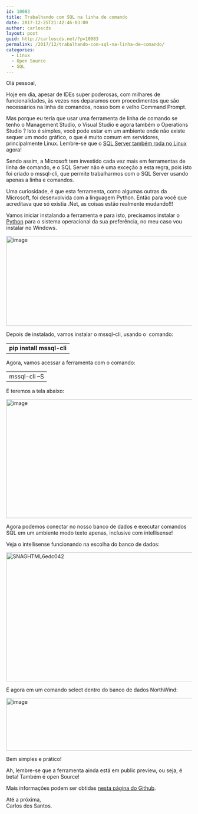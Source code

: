 ```yaml
---
id: 10083
title: Trabalhando com SQL na linha de comando
date: 2017-12-25T21:42:46-03:00
author: carloscds
layout: post
guid: http://carloscds.net/?p=10083
permalink: /2017/12/trabalhando-com-sql-na-linha-de-comando/
categories:
  - Linux
  - Open Source
  - SQL
---
```

Olá pessoal,

Hoje em dia, apesar de IDEs super poderosas, com milhares de funcionalidades, às vezes nos deparamos com procedimentos que são necessários na linha de comandos, nosso bom e velho Command Prompt.

Mas porque eu teria que usar uma ferramenta de linha de comando se tenho o Management Studio, o Visual Studio e agora também o Operations Studio ? Isto é simples, você pode estar em um ambiente onde não existe sequer um modo gráfico, o que é muito comum em servidores, principalmente Linux. Lembre-se que o [SQL Server também roda no Linux](https://docs.microsoft.com/pt-br/sql/linux/sql-server-linux-setup) agora!

Sendo assim, a Microsoft tem investido cada vez mais em ferramentas de linha de comando, e o SQL Server não é uma exceção a esta regra, pois isto foi criado o mssql-cli, que permite trabalharmos com o SQL Server usando apenas a linha e comandos.

Uma curiosidade, é que esta ferramenta, como algumas outras da Microsoft, foi desenvolvida com a linguagem Python. Então para você que acreditava que só existia .Net, as coisas estão realmente mudando!!!

Vamos iniciar instalando a ferramenta e para isto, precisamos instalar o [Python](https://www.python.org/downloads/) para o sistema operacional da sua preferência, no meu caso vou instalar no Windows.

[<img title="image" style="display: inline; background-image: none;" border="0" alt="image" src="http://carloscds.net/wp-content/uploads/2017/12/image_thumb.png" width="591" height="244" />](http://carloscds.net/wp-content/uploads/2017/12/image.png)

Depois de instalado, vamos instalar o mssql-cli, usando o&#160; comando:

<table cellspacing="0" cellpadding="2" border="0">
  <tr>
    <td valign="top">
      <strong>pip install mssql-cli</strong>
    </td>
  </tr>
</table>

Agora, vamos acessar a ferramenta com o comando:

<table cellspacing="0" cellpadding="2" border="0">
  <tr>
    <td valign="top">
      mssql-cli –S <servidor>
    </td>
  </tr>
</table>

E teremos a tela abaixo:

[<img title="image" style="display: inline; background-image: none;" border="0" alt="image" src="http://carloscds.net/wp-content/uploads/2017/12/image_thumb-1.png" width="682" height="323" />](http://carloscds.net/wp-content/uploads/2017/12/image-1.png)

Agora podemos conectar no nosso banco de dados e executar comandos SQL em um ambiente modo texto apenas, inclusive com intellisense!

Veja o intellisense funcionando na escolha do banco de dados:

[<img title="SNAGHTML6edc042" style="display: inline; background-image: none;" border="0" alt="SNAGHTML6edc042" src="http://carloscds.net/wp-content/uploads/2017/12/SNAGHTML6edc042_thumb.png" width="546" height="350" />](http://carloscds.net/wp-content/uploads/2017/12/SNAGHTML6edc042.png)

E agora em um comando select dentro do banco de dados NorthWind:

[<img title="image" style="display: inline; background-image: none;" border="0" alt="image" src="http://carloscds.net/wp-content/uploads/2017/12/image_thumb-2.png" width="656" height="143" />](http://carloscds.net/wp-content/uploads/2017/12/image-2.png)

Bem simples e prático!

Ah, lembre-se que a ferramenta ainda está em public preview, ou seja, é beta! Também é open Source!

Mais informações podem ser obtidas [nesta página do Github](https://github.com/dbcli/mssql-cli/blob/master/doc/installation_guide.md#windows-installation).

Até a próxima,  
Carlos dos Santos.